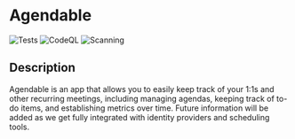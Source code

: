 # Agendable

![Tests](https://github.com/radiation/agendable/actions/workflows/django-tests.yml/badge.svg)
![CodeQL](https://github.com/radiation/agendable/actions/workflows/codeql.yml/badge.svg)
![Scanning](https://github.com/radiation/agendable/actions/workflows/code-scanning.yml/badge.svg)

## Description

Agendable is an app that allows you to easily keep track of your 1:1s and other recurring meetings, including managing agendas, keeping track of to-do items, and establishing metrics over time.  Future information will be added as we get fully integrated with identity providers and scheduling tools.
